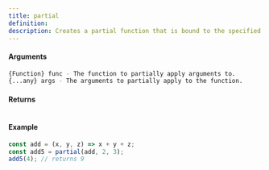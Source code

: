 ```yaml
---
title: partial
definition: 
description: Creates a partial function that is bound to the specified arguments.
---
```



#### Arguments


```bash
{Function} func - The function to partially apply arguments to.
{...any} args - The arguments to partially apply to the function.
```


#### Returns


```bash

```


#### Example


```ts
const add = (x, y, z) => x + y + z;const add5 = partial(add, 2, 3);add5(4); // returns 9
```
